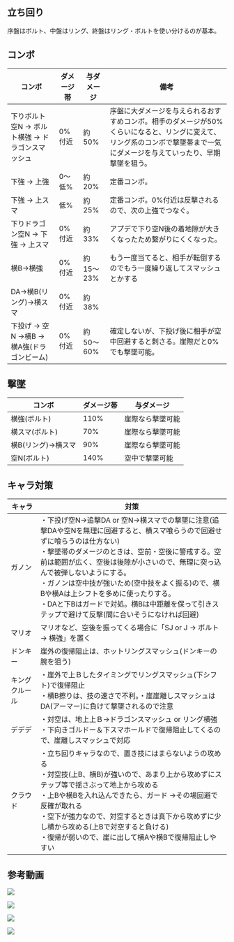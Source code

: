 
## 立ち回り

序盤はボルト、中盤はリング、終盤はリング・ボルトを使い分けるのが基本。

## コンボ

コンボ|ダメージ帯|与ダメージ|備考
--|--|--|--
下りボルト空N → ボルト横強 → ドラゴンスマッシュ|0%付近|約50%|序盤に大ダメージを与えられるおすすめコンボ。相手のダメージが50%くらいになると、リングに変えて、リング系のコンボで撃墜帯まで一気にダメージを与えていったり、早期撃墜を狙う。
下強 → 上強|0〜低%|約20%|定番コンボ。
下強 → 上スマ|低%|約25%|定番コンボ。0%付近は反撃されるので、次の上強でつなぐ。
下りドラゴン空N → 下強 → 上スマ|0%付近|約33%|アプデで下り空N後の着地隙が大きくなったため繋がりにくくなった。
横B→横強|0%付近|約15〜23%|もう一度当てると、相手が転倒するのでもう一度繰り返してスマッシュとかする
DA→横B(リング)→横スマ|0%付近|約38%|
下投げ → 空N →横B → 横A強(ドラゴンビーム)|0%付近|約50〜60%|確定しないが、下投げ後に相手が空中回避すると刺さる。崖際だと0%でも撃墜可能。

## 撃墜

コンボ|ダメージ帯|与ダメージ
--|--|--
横強(ボルト)|110%|崖際なら撃墜可能
横スマ(ボルト)|70%|崖際なら撃墜可能
横B(リング)→横スマ|90%|崖際なら撃墜可能
空N(ボルト)|140%|空中で撃墜可能

## キャラ対策

キャラ|対策
--|--
ガノン|・下投げ空N→追撃DA or 空N→横スマでの撃墜に注意(追撃DAや空Nを無理に回避すると、横スマ喰らうので回避せずに喰らうのは仕方ない)<br>・撃墜帯のダメージのときは、空前・空後に警戒する。空前は範囲が広く、空後は後隙が小さいので、無理に突っ込んで被弾しないようにする。<br>・ガノンは空中技が強いため(空中技をよく振る)ので、横Bや横Aは上シフトを多めに使ったりする。<br>・DAと下Bはガードで対処。横Bは中距離を保って引きステップで避けて反撃(間に合いそうになければ回避)
マリオ|マリオなど、空後を振ってくる場合に「SJ or J → ボルト → 横強」を置く
ドンキー|崖外の復帰阻止は、ホットリングスマッシュ(ドンキーの腕を狙う)
キングクルール|・崖外で上Ｂしたタイミングでリングスマッシュ(下シフト)で復帰阻止<br>・横B擦りは、技の速さで不利。・崖崖離しスマッシュはDA(アーマー)に負けて撃墜されるので注意
デデデ|・対空は、地上上Ｂ→ドラゴンスマッシュ or リング横強<br>・下向きゴルドー＆下スマホールドで復帰阻止してくるので、崖離しスマッシュで対応
クラウド|・立ち回りキャラなので、置き技にはまらないようの攻める<br>・対空技(上B、横B)が強いので、あまり上から攻めずにステップ等で揺さぶって地上から攻める<br>・上Bや横Bを入れ込んできたら、ガード →その場回避で反確が取れる<br>・空下が強力なので、対空するときは真下から攻めずに少し横から攻める(上Bで対空すると負ける)<br>・復帰が弱いので、崖に出して横Aや横Bで復帰阻止しやすい

## 参考動画

[![](https://img.youtube.com/vi/iQAZOLRo32E/0.jpg)](https://www.youtube.com/watch?v=iQAZOLRo32E)

[![](https://img.youtube.com/vi/lYo0bwd6feI/0.jpg)](https://www.youtube.com/watch?v=lYo0bwd6feI)

[![](https://img.youtube.com/vi/R2UitP2o0Ow/0.jpg)](https://www.youtube.com/watch?v=R2UitP2o0Ow)

[![](https://img.youtube.com/vi/IZCR9ua4rbY/0.jpg)](https://www.youtube.com/watch?v=IZCR9ua4rbY)